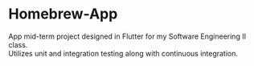 # Homebrew-App
App mid-term project designed in Flutter for my Software Engineering II class.\
Utilizes unit and integration testing along with continuous integration.
